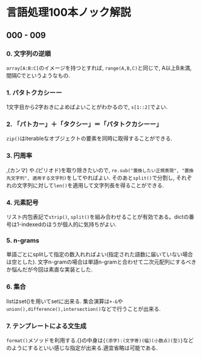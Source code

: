 # 言語処理100本ノック解説

## 000 - 009

### 0. 文字列の逆順

```array[A:B:C]```のイメージを持つとすれば, ```range(A,B,C)```と同じで,
A以上B未満, 間隔Cでというようなもの.

### 1. パタトクカシーー

1文字目から2字おきによめばよいことがわかるので, ```s[1::2]```でよい.

### 2. 「パトカー」＋「タクシー」＝「パタトクカシーー」

```zip()```はiterableなオブジェクトの要素を同時に取得することができる.

### 3. 円周率

,(カンマ) や.(ピリオド)を取り除きたいので, ```re.sub("置換したい正規表現", "置換先文字列", 適用する文字列)```をしてやればよい.
そのあと```split()```で分割し, それぞれの文字列に対して```len()```を適用して文字列長を得ることができる.

### 4. 元素記号

リスト内包表記で```strip()```, ```split()```を組み合わせることが有効である。dictの番号は1-indexedのほうが個人的に気持ちがよい.

### 5. n-grams

単語ごとにsplitして指定の数入れればよい(指定された語数に届いていない場合は空とした). 文字n-gramの場合は単語n-gramと合わせて二次元配列にするべきか悩んだが今回は素直な実装とした.

### 6. 集合

listはset()を用いてsetに出来る. 集合演算は```+-&```や```union(),difference(),intersection()```などで行うことが出来る.

### 7. テンプレートによる文生成

```format()```メソッドを利用する.{}の中身は```{(添字):(文字寄)(幅)(小数点)(型)}```などのようにするといい感じな指定が出来る.適宜省略は可能である.